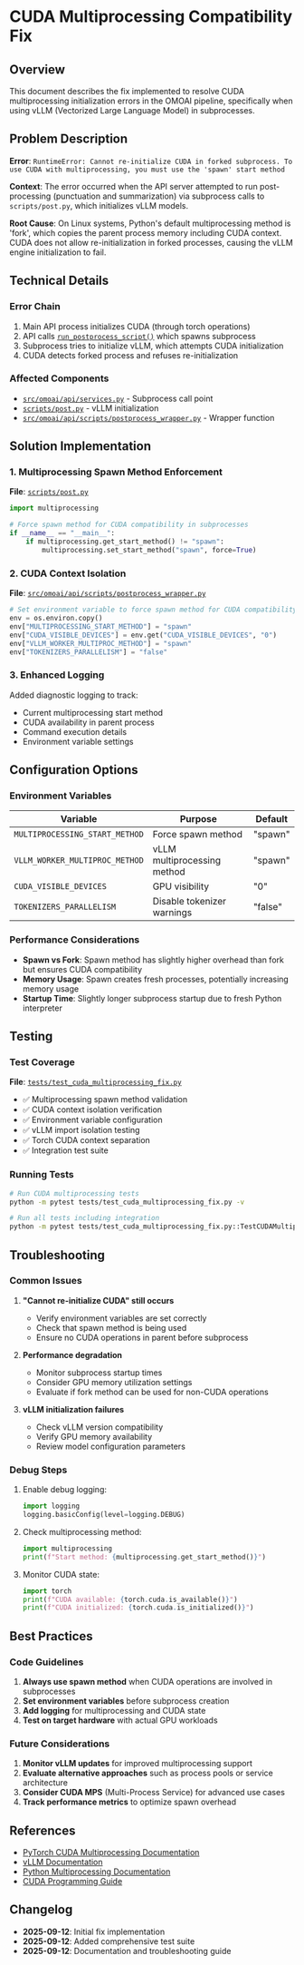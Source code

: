 # CUDA Multiprocessing Compatibility Fix

## Overview

This document describes the fix implemented to resolve CUDA multiprocessing initialization errors in the OMOAI pipeline, specifically when using vLLM (Vectorized Large Language Model) in subprocesses.

## Problem Description

**Error**: `RuntimeError: Cannot re-initialize CUDA in forked subprocess. To use CUDA with multiprocessing, you must use the 'spawn' start method`

**Context**: The error occurred when the API server attempted to run post-processing (punctuation and summarization) via subprocess calls to `scripts/post.py`, which initializes vLLM models.

**Root Cause**: On Linux systems, Python's default multiprocessing method is 'fork', which copies the parent process memory including CUDA context. CUDA does not allow re-initialization in forked processes, causing the vLLM engine initialization to fail.

## Technical Details

### Error Chain

1. Main API process initializes CUDA (through torch operations)
2. API calls [`run_postprocess_script()`](src/omoai/api/services.py:288) which spawns subprocess
3. Subprocess tries to initialize vLLM, which attempts CUDA initialization
4. CUDA detects forked process and refuses re-initialization

### Affected Components

- [`src/omoai/api/services.py`](src/omoai/api/services.py) - Subprocess call point
- [`scripts/post.py`](scripts/post.py) - vLLM initialization
- [`src/omoai/api/scripts/postprocess_wrapper.py`](src/omoai/api/scripts/postprocess_wrapper.py) - Wrapper function

## Solution Implementation

### 1. Multiprocessing Spawn Method Enforcement

**File**: [`scripts/post.py`](scripts/post.py:11-13)

```python
import multiprocessing

# Force spawn method for CUDA compatibility in subprocesses
if __name__ == "__main__":
    if multiprocessing.get_start_method() != "spawn":
        multiprocessing.set_start_method("spawn", force=True)
```

### 2. CUDA Context Isolation

**File**: [`src/omoai/api/scripts/postprocess_wrapper.py`](src/omoai/api/scripts/postprocess_wrapper.py:35-42)

```python
# Set environment variable to force spawn method for CUDA compatibility
env = os.environ.copy()
env["MULTIPROCESSING_START_METHOD"] = "spawn"
env["CUDA_VISIBLE_DEVICES"] = env.get("CUDA_VISIBLE_DEVICES", "0")
env["VLLM_WORKER_MULTIPROC_METHOD"] = "spawn"
env["TOKENIZERS_PARALLELISM"] = "false"
```

### 3. Enhanced Logging

Added diagnostic logging to track:

- Current multiprocessing start method
- CUDA availability in parent process
- Command execution details
- Environment variable settings

## Configuration Options

### Environment Variables

| Variable                       | Purpose                     | Default |
| ------------------------------ | --------------------------- | ------- |
| `MULTIPROCESSING_START_METHOD` | Force spawn method          | "spawn" |
| `VLLM_WORKER_MULTIPROC_METHOD` | vLLM multiprocessing method | "spawn" |
| `CUDA_VISIBLE_DEVICES`         | GPU visibility              | "0"     |
| `TOKENIZERS_PARALLELISM`       | Disable tokenizer warnings  | "false" |

### Performance Considerations

- **Spawn vs Fork**: Spawn method has slightly higher overhead than fork but ensures CUDA compatibility
- **Memory Usage**: Spawn creates fresh processes, potentially increasing memory usage
- **Startup Time**: Slightly longer subprocess startup due to fresh Python interpreter

## Testing

### Test Coverage

**File**: [`tests/test_cuda_multiprocessing_fix.py`](tests/test_cuda_multiprocessing_fix.py)

- ✅ Multiprocessing spawn method validation
- ✅ CUDA context isolation verification
- ✅ Environment variable configuration
- ✅ vLLM import isolation testing
- ✅ Torch CUDA context separation
- ✅ Integration test suite

### Running Tests

```bash
# Run CUDA multiprocessing tests
python -m pytest tests/test_cuda_multiprocessing_fix.py -v

# Run all tests including integration
python -m pytest tests/test_cuda_multiprocessing_fix.py::TestCUDAMultiprocessingIntegration -v
```

## Troubleshooting

### Common Issues

1. **"Cannot re-initialize CUDA" still occurs**

   - Verify environment variables are set correctly
   - Check that spawn method is being used
   - Ensure no CUDA operations in parent before subprocess

2. **Performance degradation**

   - Monitor subprocess startup times
   - Consider GPU memory utilization settings
   - Evaluate if fork method can be used for non-CUDA operations

3. **vLLM initialization failures**
   - Check vLLM version compatibility
   - Verify GPU memory availability
   - Review model configuration parameters

### Debug Steps

1. Enable debug logging:

   ```python
   import logging
   logging.basicConfig(level=logging.DEBUG)
   ```

2. Check multiprocessing method:

   ```python
   import multiprocessing
   print(f"Start method: {multiprocessing.get_start_method()}")
   ```

3. Monitor CUDA state:
   ```python
   import torch
   print(f"CUDA available: {torch.cuda.is_available()}")
   print(f"CUDA initialized: {torch.cuda.is_initialized()}")
   ```

## Best Practices

### Code Guidelines

1. **Always use spawn method** when CUDA operations are involved in subprocesses
2. **Set environment variables** before subprocess creation
3. **Add logging** for multiprocessing and CUDA state
4. **Test on target hardware** with actual GPU workloads

### Future Considerations

1. **Monitor vLLM updates** for improved multiprocessing support
2. **Evaluate alternative approaches** such as process pools or service architecture
3. **Consider CUDA MPS** (Multi-Process Service) for advanced use cases
4. **Track performance metrics** to optimize spawn overhead

## References

- [PyTorch CUDA Multiprocessing Documentation](https://pytorch.org/docs/stable/multiprocessing.html)
- [vLLM Documentation](https://docs.vllm.ai/)
- [Python Multiprocessing Documentation](https://docs.python.org/3/library/multiprocessing.html)
- [CUDA Programming Guide](https://docs.nvidia.com/cuda/cuda-c-programming-guide/)

## Changelog

- **2025-09-12**: Initial fix implementation
- **2025-09-12**: Added comprehensive test suite
- **2025-09-12**: Documentation and troubleshooting guide
